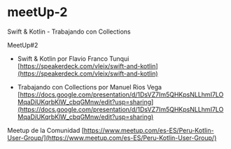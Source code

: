 # meetUp-2
Swift &amp; Kotlin  - Trabajando con Collections

MeetUp#2

- Swift & Kotlin  por Flavio Franco Tunqui  [https://speakerdeck.com/vleix/swift-and-kotlin](https://speakerdeck.com/vleix/swift-and-kotlin)
  

- Trabajando con Collections por Manuel Rios Vega [https://docs.google.com/presentation/d/1DsVZ7Im5QHKpsNLLhmI7LOMqaDiUKqrbKlW_cbqGMnw/edit?usp=sharing](https://docs.google.com/presentation/d/1DsVZ7Im5QHKpsNLLhmI7LOMqaDiUKqrbKlW_cbqGMnw/edit?usp=sharing)
  


Meetup de la Comunidad [https://www.meetup.com/es-ES/Peru-Kotlin-User-Group/](https://www.meetup.com/es-ES/Peru-Kotlin-User-Group/)
